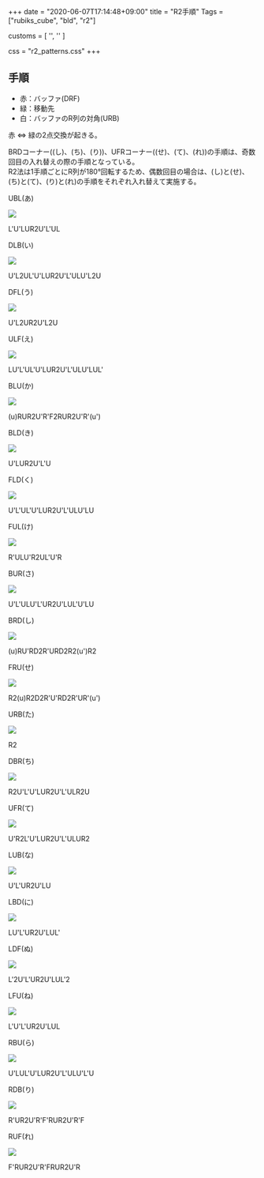 +++
date = "2020-06-07T17:14:48+09:00"
title = "R2手順"
Tags = ["rubiks_cube", "bld", "r2"]

customs = [
  '<link rel="stylesheet" href="https://cdnjs.cloudflare.com/ajax/libs/izimodal/1.4.2/css/iziModal.css" integrity="sha256-m/nnXscwkcMbAFsUOys9WKr+MzlZz3q7EcJpkOxItaU=" crossorigin="anonymous" />',
  '<script src="https://cdnjs.cloudflare.com/ajax/libs/izimodal/1.4.2/js/iziModal.js" integrity="sha256-rPSLT4QVhivrxPwK7xeqPLVWDDtc2YHkZHVxs1I6u9Y=" crossorigin="anonymous"></script>'
]

css = "r2_patterns.css"
+++

## 手順

- 赤：バッファ(DRF)
- 緑：移動先  
- 白：バッファのR列の対角(URB)

赤 ⇔ 緑の2点交換が起きる。  

BRDコーナー((し)、(ち)、(り))、UFRコーナー((せ)、(て)、(れ))の手順は、奇数回目の入れ替えの際の手順となっている。  
R2法は1手順ごとにR列が180°回転するため、偶数回目の場合は、(し)と(せ)、(ち)と(て)、(り)と(れ)の手順をそれぞれ入れ替えて実施する。

<div class="pattern">
  <p>UBL(あ)</p>
  <div class="type">
    <div class="lc"><img src="/rubiks_cube/img/r2/ubl.png"></div>
    <div class="rc">
      <p class="steps" data-visibles="ubl3,drf4,urb0">L'U'LUR2U'L'UL</p>
    </div>
  </div>
</div>
<div class="pattern">
  <p>DLB(い)</p>
  <div class="type">
    <div class="lc"><img src="/rubiks_cube/img/r2/dlb.png"></div>
    <div class="rc">
      <p class="steps" data-visibles="dlb3,drf4,urb0">U'L2UL'U'LUR2U'L'ULU'L2U</p>
    </div>
  </div>
</div>
<div class="pattern">
  <p>DFL(う)</p>
  <div class="type">
    <div class="lc"><img src="/rubiks_cube/img/r2/dfl.png"></div>
    <div class="rc">
      <p class="steps" data-visibles="dfl3,drf4,urb0">U'L2UR2U'L2U</p>
    </div>
  </div>
</div>
<div class="pattern">
  <p>ULF(え)</p>
  <div class="type">
    <div class="lc"><img src="/rubiks_cube/img/r2/ulf.png"></div>
    <div class="rc">
      <p class="steps" data-visibles="ulf3,drf4,urb0">LU'L'UL'U'LUR2U'L'ULU'LUL'</p>
    </div>
  </div>
</div>
<div class="pattern">
  <p>BLU(か)</p>
  <div class="type">
    <div class="lc"><img src="/rubiks_cube/img/r2/blu.png"></div>
    <div class="rc">
      <p class="steps" data-visibles="blu3,drf4,urb0">(u)RUR2U'R'F2RUR2U'R'(u')</p>
    </div>
  </div>
</div>
<div class="pattern">
  <p>BLD(き)</p>
  <div class="type">
    <div class="lc"><img src="/rubiks_cube/img/r2/bld.png"></div>
    <div class="rc">
      <p class="steps" data-visibles="bld3,drf4,urb0">U'LUR2U'L'U</p>
    </div>
  </div>
</div>
<div class="pattern">
  <p>FLD(く)</p>
  <div class="type">
    <div class="lc"><img src="/rubiks_cube/img/r2/fld.png"></div>
    <div class="rc">
      <p class="steps" data-visibles="fld3,drf4,urb0">U'L'UL'U'LUR2U'L'ULU'LU</p>
    </div>
  </div>
</div>
<div class="pattern">
  <p>FUL(け)</p>
  <div class="type">
    <div class="lc"><img src="/rubiks_cube/img/r2/ful.png"></div>
    <div class="rc">
      <p class="steps" data-visibles="ful3,drf4,urb0">R'ULU'R2UL'U'R</p>
    </div>
  </div>
</div>
<div class="pattern">
  <p>BUR(さ)</p>
  <div class="type">
    <div class="lc"><img src="/rubiks_cube/img/r2/bur.png"></div>
    <div class="rc">
      <p class="steps" data-visibles="bur3,drf4"> U'L'ULU'L'UR2U'LUL'U'LU</p>
    </div>
  </div>
</div>
<div class="pattern">
  <p>BRD(し)</p>
  <div class="type">
    <div class="lc"><img src="/rubiks_cube/img/r2/brd.png"></div>
    <div class="rc">
      <p class="steps" data-visibles="brd3,drf4,urb0">(u)RU'RD2R'URD2R2(u')R2</p>
    </div>
  </div>
</div>
<div class="pattern">
  <p>FRU(せ)</p>
  <div class="type">
    <div class="lc"><img src="/rubiks_cube/img/r2/fru.png"></div>
    <div class="rc">
      <p class="steps" data-visibles="fru3,drf4,urb0">R2(u)R2D2R'U'RD2R'UR'(u')</p>
    </div>
  </div>
</div>
<div class="pattern">
  <p>URB(た)</p>
  <div class="type">
    <div class="lc"><img src="/rubiks_cube/img/r2/urb.png"></div>
    <div class="rc">
      <p class="steps" data-visibles="urb3,drf4">R2</p>
    </div>
  </div>
</div>
<div class="pattern">
  <p>DBR(ち)</p>
  <div class="type">
    <div class="lc"><img src="/rubiks_cube/img/r2/dbr.png"></div>
    <div class="rc">
      <p class="steps" data-visibles="dbr3,drf4,urb0">R2U'L'U'LUR2U'L'ULR2U</p>
    </div>
  </div>
</div>
<div class="pattern">
  <p>UFR(て)</p>
  <div class="type">
    <div class="lc"><img src="/rubiks_cube/img/r2/ufr.png"></div>
    <div class="rc">
      <p class="steps" data-visibles="ufr3,drf4,urb0">U'R2L'U'LUR2U'L'ULUR2</p>
    </div>
  </div>
</div>
<div class="pattern">
  <p>LUB(な)</p>
  <div class="type">
    <div class="lc"><img src="/rubiks_cube/img/r2/lub.png"></div>
    <div class="rc">
      <p class="steps" data-visibles="lub3,drf4,urb0">U'L'UR2U'LU</p>
    </div>
  </div>
</div>
<div class="pattern">
  <p>LBD(に)</p>
  <div class="type">
    <div class="lc"><img src="/rubiks_cube/img/r2/lbd.png"></div>
    <div class="rc">
      <p class="steps" data-visibles="lbd3,drf4,urb0">LU'L'UR2U'LUL'</p>
    </div>
  </div>
</div>
<div class="pattern">
  <p>LDF(ぬ)</p>
  <div class="type">
    <div class="lc"><img src="/rubiks_cube/img/r2/ldf.png"></div>
    <div class="rc">
      <p class="steps" data-visibles="ldf3,drf4,urb0">L'2U'L'UR2U'LUL'2</p>
    </div>
  </div>
</div>
<div class="pattern">
  <p>LFU(ね)</p>
  <div class="type">
    <div class="lc"><img src="/rubiks_cube/img/r2/lfu.png"></div>
    <div class="rc">
      <p class="steps" data-visibles="lfu3,drf4,urb0">L'U'L'UR2U'LUL</p>
    </div>
  </div>
</div>
<div class="pattern">
  <p>RBU(ら)</p>
  <div class="type">
    <div class="lc"><img src="/rubiks_cube/img/r2/rbu.png"></div>
    <div class="rc">
      <p class="steps" data-visibles="rbu3,drf4">U'LUL'U'LUR2U'L'ULU'L'U</p>
    </div>
  </div>
</div>
<div class="pattern">
  <p>RDB(り)</p>
  <div class="type">
    <div class="lc"><img src="/rubiks_cube/img/r2/rdb.png"></div>
    <div class="rc">
      <p class="steps" data-visibles="rdb3,drf4,urb0">R'UR2U'R'F'RUR2U'R'F</p>
    </div>
  </div>
</div>
<div class="pattern">
  <p>RUF(れ)</p>
  <div class="type">
    <div class="lc"><img src="/rubiks_cube/img/r2/ruf.png"></div>
    <div class="rc">
      <p class="steps" data-visibles="ruf3,drf4,urb0">F'RUR2U'R'FRUR2U'R</p>
    </div>
  </div>
</div>

<script src="/rubiks_cube/js/r2.bundle.js"></script>
